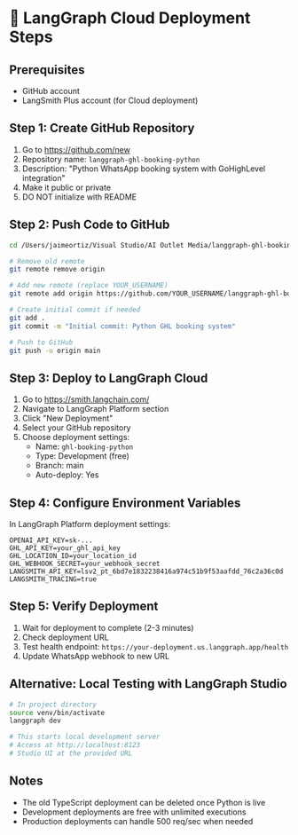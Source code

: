 # 🚀 LangGraph Cloud Deployment Steps

## Prerequisites
- GitHub account
- LangSmith Plus account (for Cloud deployment)

## Step 1: Create GitHub Repository
1. Go to https://github.com/new
2. Repository name: `langgraph-ghl-booking-python`
3. Description: "Python WhatsApp booking system with GoHighLevel integration"
4. Make it public or private
5. DO NOT initialize with README

## Step 2: Push Code to GitHub
```bash
cd /Users/jaimeortiz/Visual Studio/AI Outlet Media/langgraph-ghl-booking-python

# Remove old remote
git remote remove origin

# Add new remote (replace YOUR_USERNAME)
git remote add origin https://github.com/YOUR_USERNAME/langgraph-ghl-booking-python.git

# Create initial commit if needed
git add .
git commit -m "Initial commit: Python GHL booking system"

# Push to GitHub
git push -u origin main
```

## Step 3: Deploy to LangGraph Cloud
1. Go to https://smith.langchain.com/
2. Navigate to LangGraph Platform section
3. Click "New Deployment"
4. Select your GitHub repository
5. Choose deployment settings:
   - Name: `ghl-booking-python`
   - Type: Development (free)
   - Branch: main
   - Auto-deploy: Yes

## Step 4: Configure Environment Variables
In LangGraph Platform deployment settings:
```
OPENAI_API_KEY=sk-...
GHL_API_KEY=your_ghl_api_key
GHL_LOCATION_ID=your_location_id
GHL_WEBHOOK_SECRET=your_webhook_secret
LANGSMITH_API_KEY=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
LANGSMITH_TRACING=true
```

## Step 5: Verify Deployment
1. Wait for deployment to complete (2-3 minutes)
2. Check deployment URL
3. Test health endpoint: `https://your-deployment.us.langgraph.app/health`
4. Update WhatsApp webhook to new URL

## Alternative: Local Testing with LangGraph Studio
```bash
# In project directory
source venv/bin/activate
langgraph dev

# This starts local development server
# Access at http://localhost:8123
# Studio UI at the provided URL
```

## Notes
- The old TypeScript deployment can be deleted once Python is live
- Development deployments are free with unlimited executions
- Production deployments can handle 500 req/sec when needed